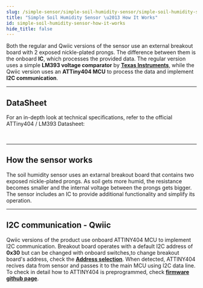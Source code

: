 ```yaml
---
slug: /simple-sensor/simple-soil-humidity-sensor/simple-soil-humidity-sensor-how-it-works
title: "Simple Soil Humidity Sensor \u2013 How It Works"
id: simple-soil-humidity-sensor-how-it-works
hide_title: false
---
```

Both the regular and Qwiic versions of the sensor use an external breakout board with 2 exposed nickle-plated prongs. The difference between them is the onboard **IC**, which processes the provided data. The regular version uses a simple **LM393 voltage comparator** by [**Texas Instruments**](https://eu.mouser.com/ProductDetail/Texas-Instruments/LM393M-NOPB?qs=QbsRYf82W3GpBNun7wKZlw%3D%3D&utm_id=20109199385&utm_source=google&utm_medium=cpc&utm_marketing_tactic=emeacorp&gad_source=1&gbraid=0AAAAADn_wf2fKvpBFkLrBUUl8dO2RQg0h&gclid=Cj0KCQjwy46_BhDOARIsAIvmcwMsdd1u6kOcRmTTIs-3gcSdmuLKAzoQu5R-yEysSeXZ3OPvm47trKQaAineEALw_wcB), while the Qwiic version uses an **ATTiny404 MCU** to process the data and implement **I2C communication**. 

<CenteredImage src="/img/simple-sensor/simple-soil-humidity-sensor/333040_ATTINY404_highlighted.jpg" alt="ATTiny404 MCU on board of Qwiic version" caption="ATTiny404 MCU on board of Qwiic version" width="400px" />

<CenteredImage src="/img/simple-sensor/simple-soil-humidity-sensor/333045_LM393_highlighted.jpg" alt="LM393 on board of regular version" caption="LM393 on board of regular version" width="400px" />

---

## DataSheet
For an in-depth look at technical specifications, refer to the official ATTiny404 / LM393 Datasheet:

<QuickLink  
  title="ATTiny404 Datasheet"  
  description="Detailed technical documentation for the LM393 Voltage Comparator."  
  url="https://docs.rs-online.com/943a/0900766b8170d70c.pdf"  
/>  
<QuickLink  
  title="LM393 Datasheet"  
  description="Detailed technical documentation for the ATTiny404 microcontroller."  
  url="https://ww1.microchip.com/downloads/en/devicedoc/50002687a.pdf"  
/> 

---

## How the sensor works
The soil humidity sensor uses an extarnal breakout board that contains two exposed nickle-plated prongs. As soil gets more humid, the resistance becomes smaller and the internal voltage between the prongs gets bigger. The sensor includes an IC to provide additional functionality and simplify its operation.

<CenteredImage src="/img/simple-sensor/simple-soil-humidity-sensor/Soil-Moisture-Sensor-Working.gif" alt="How the rain sensor works" caption="How the rain sensor works" width="400px" />

---

## I2C communication - Qwiic

Qwiic versions of the product use onboard ATTINY404 MCU to implement I2C communication. Breakout board operates with a default I2C address of **0x30**  but can be changed with onboard switches,to change breakout board's address, check the [**Address selection**](http://localhost:3000/documentation/simple-sensor/simple-soil-humidity-sensor/simple-soil-humidity-sensor-hardware#address-selection-for-qwiic-version). When detected, ATTINY404 recives data from sensor and passes it to the main MCU using I2C data line. To check in detail how to ATTINY404 is preprogrammed, check [**firmware github page**](https://github.com/SolderedElectronics/Soldered-Simple-Soil-Humidity-Sensor-Arduino-Library/blob/dev/extras/attiny_firmware/attiny_firmware.ino).